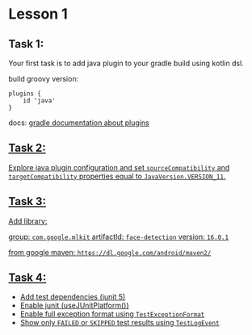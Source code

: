 # Lesson 1

## Task 1:

Your first task is to add java plugin to your gradle build using kotlin dsl.

build groovy version:
```     
plugins {
    id 'java'
}
```

docs: <a href="https://docs.gradle.org/current/userguide/plugins.html#sec:plugins_block">
gradle documentation about plugins

## Task 2:

Explore java plugin configuration and set `sourceCompatibility` and `targetCompatibility` properties equal to `JavaVersion.VERSION_11`.

## Task 3:

Add library:

group: `com.google.mlkit`
artifactId: `face-detection`
version: `16.0.1`

from google maven: `https://dl.google.com/android/maven2/`

## Task 4:

- Add test dependencies (junit 5)
- Enable junit (useJUnitPlatform())
- Enable full exception format using `TestExceptionFormat`
- Show only `FAILED` or `SKIPPED` test results using `TestLogEvent`

